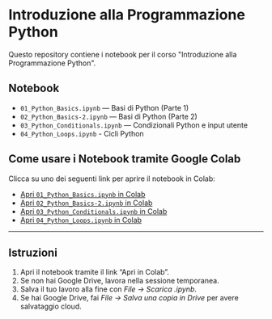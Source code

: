 # Introduzione alla Programmazione Python

Questo repository contiene i notebook per il corso "Introduzione alla Programmazione Python".

## Notebook

- `01_Python_Basics.ipynb` — Basi di Python (Parte 1)
- `02_Python_Basics-2.ipynb` — Basi di Python (Parte 2)
- `03_Python_Conditionals.ipynb` — Condizionali Python e input utente
- `04_Python_Loops.ipynb` - Cicli Python

## Come usare i Notebook tramite Google Colab

Clicca su uno dei seguenti link per aprire il notebook in Colab:

- [Apri `01_Python_Basics.ipynb` in Colab](https://colab.research.google.com/github/stefano-marchesin/intro2python/blob/main/01_Python_Basics.ipynb)
- [Apri `02_Python_Basics-2.ipynb` in Colab](https://colab.research.google.com/github/stefano-marchesin/intro2python/blob/main/02_Python_Basics-2.ipynb)
- [Apri `03_Python_Conditionals.ipynb` in Colab](https://colab.research.google.com/github/stefano-marchesin/intro2python/blob/main/03_Python_Conditionals.ipynb)
- [Apri `04_Python_Loops.ipynb` in Colab](https://colab.research.google.com/github/stefano-marchesin/intro2python/blob/main/04_Python_Loops.ipynb)

---

## Istruzioni

1. Apri il notebook tramite il link “Apri in Colab”.  
2. Se non hai Google Drive, lavora nella sessione temporanea.  
3. Salva il tuo lavoro alla fine con *File → Scarica .ipynb*.  
4. Se hai Google Drive, fai *File → Salva una copia in Drive* per avere salvataggio cloud.

